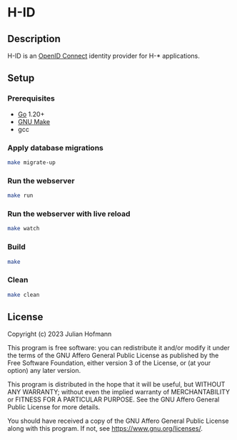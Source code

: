 # H-ID

## Description

H-ID is an [OpenID Connect](https://openid.net/connect/) identity provider for H-* applications.

## Setup

### Prerequisites

- [Go](https://go.dev/) 1.20+
- [GNU Make](https://www.gnu.org/software/make)
- gcc

### Apply database migrations

```sh
make migrate-up
```

### Run the webserver

```sh
make run
```

### Run the webserver with live reload

```sh
make watch
```

### Build

```sh
make
```

### Clean

```sh
make clean
```

## License

Copyright (c) 2023 Julian Hofmann

This program is free software: you can redistribute it and/or modify
it under the terms of the GNU Affero General Public License as published
by the Free Software Foundation, either version 3 of the License, or
(at your option) any later version.

This program is distributed in the hope that it will be useful,
but WITHOUT ANY WARRANTY; without even the implied warranty of
MERCHANTABILITY or FITNESS FOR A PARTICULAR PURPOSE.  See the
GNU Affero General Public License for more details.

You should have received a copy of the GNU Affero General Public License
along with this program.  If not, see <https://www.gnu.org/licenses/>.
